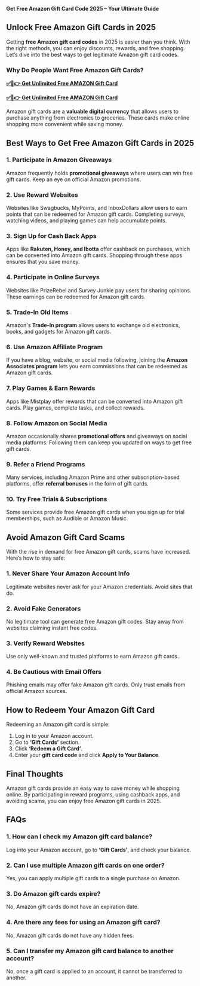 **Get Free Amazon Gift Card Code 2025 – Your Ultimate Guide**

## **Unlock Free Amazon Gift Cards in 2025**

Getting **free Amazon gift card codes** in 2025 is easier than you think. With the right methods, you can enjoy discounts, rewards, and free shopping. Let’s dive into the best ways to get legitimate Amazon gift card codes.

### **Why Do People Want Free Amazon Gift Cards?**

**[✅🔴👉 Get Unlimited Free AMAZON Gift Card](https://rosofferzone.com/)**

**[✅🔴👉 Get Unlimited Free AMAZON Gift Card](https://rosofferzone.com/)**

Amazon gift cards are a **valuable digital currency** that allows users to purchase anything from electronics to groceries. These cards make online shopping more convenient while saving money.

## **Best Ways to Get Free Amazon Gift Cards in 2025**

### **1. Participate in Amazon Giveaways**
Amazon frequently holds **promotional giveaways** where users can win free gift cards. Keep an eye on official Amazon promotions.

### **2. Use Reward Websites**
Websites like Swagbucks, MyPoints, and InboxDollars allow users to earn points that can be redeemed for Amazon gift cards. Completing surveys, watching videos, and playing games can help accumulate points.

### **3. Sign Up for Cash Back Apps**
Apps like **Rakuten, Honey, and Ibotta** offer cashback on purchases, which can be converted into Amazon gift cards. Shopping through these apps ensures that you save money.

### **4. Participate in Online Surveys**
Websites like PrizeRebel and Survey Junkie pay users for sharing opinions. These earnings can be redeemed for Amazon gift cards.

### **5. Trade-In Old Items**
Amazon's **Trade-In program** allows users to exchange old electronics, books, and gadgets for Amazon gift cards.

### **6. Use Amazon Affiliate Program**
If you have a blog, website, or social media following, joining the **Amazon Associates program** lets you earn commissions that can be redeemed as Amazon gift cards.

### **7. Play Games & Earn Rewards**
Apps like Mistplay offer rewards that can be converted into Amazon gift cards. Play games, complete tasks, and collect rewards.

### **8. Follow Amazon on Social Media**
Amazon occasionally shares **promotional offers** and giveaways on social media platforms. Following them can keep you updated on ways to get free gift cards.

### **9. Refer a Friend Programs**
Many services, including Amazon Prime and other subscription-based platforms, offer **referral bonuses** in the form of gift cards.

### **10. Try Free Trials & Subscriptions**
Some services provide free Amazon gift cards when you sign up for trial memberships, such as Audible or Amazon Music.

## **Avoid Amazon Gift Card Scams**

With the rise in demand for free Amazon gift cards, scams have increased. Here’s how to stay safe:

### **1. Never Share Your Amazon Account Info**
Legitimate websites never ask for your Amazon credentials. Avoid sites that do.

### **2. Avoid Fake Generators**
No legitimate tool can generate free Amazon gift codes. Stay away from websites claiming instant free codes.

### **3. Verify Reward Websites**
Use only well-known and trusted platforms to earn Amazon gift cards.

### **4. Be Cautious with Email Offers**
Phishing emails may offer fake Amazon gift cards. Only trust emails from official Amazon sources.

## **How to Redeem Your Amazon Gift Card**

Redeeming an Amazon gift card is simple:

1. Log in to your Amazon account.
2. Go to **‘Gift Cards’** section.
3. Click **‘Redeem a Gift Card’**.
4. Enter your **gift card code** and click **Apply to Your Balance**.

## **Final Thoughts**

Amazon gift cards provide an easy way to save money while shopping online. By participating in reward programs, using cashback apps, and avoiding scams, you can enjoy free Amazon gift cards in 2025.

## **FAQs**

### **1. How can I check my Amazon gift card balance?**
Log into your Amazon account, go to **‘Gift Cards’**, and check your balance.

### **2. Can I use multiple Amazon gift cards on one order?**
Yes, you can apply multiple gift cards to a single purchase on Amazon.

### **3. Do Amazon gift cards expire?**
No, Amazon gift cards do not have an expiration date.

### **4. Are there any fees for using an Amazon gift card?**
No, Amazon gift cards do not have any hidden fees.

### **5. Can I transfer my Amazon gift card balance to another account?**
No, once a gift card is applied to an account, it cannot be transferred to another.

